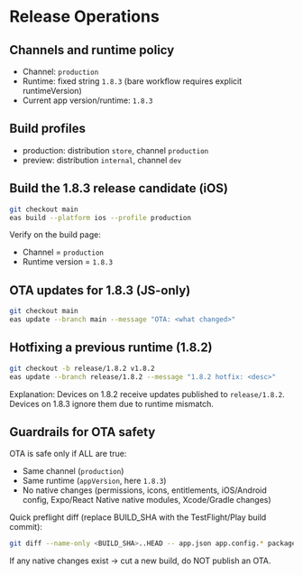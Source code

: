 # Release Operations

## Channels and runtime policy

- Channel: `production`
- Runtime: fixed string `1.8.3` (bare workflow requires explicit runtimeVersion)
- Current app version/runtime: `1.8.3`

## Build profiles

- production: distribution `store`, channel `production`
- preview: distribution `internal`, channel `dev`

## Build the 1.8.3 release candidate (iOS)

```bash
git checkout main
eas build --platform ios --profile production
```

Verify on the build page:
- Channel = `production`
- Runtime version = `1.8.3`

## OTA updates for 1.8.3 (JS-only)

```bash
git checkout main
eas update --branch main --message "OTA: <what changed>"
```

## Hotfixing a previous runtime (1.8.2)

```bash
git checkout -b release/1.8.2 v1.8.2
eas update --branch release/1.8.2 --message "1.8.2 hotfix: <desc>"
```

Explanation: Devices on 1.8.2 receive updates published to `release/1.8.2`. Devices on 1.8.3 ignore them due to runtime mismatch.

## Guardrails for OTA safety

OTA is safe only if ALL are true:
- Same channel (`production`)
- Same runtime (`appVersion`, here `1.8.3`)
- No native changes (permissions, icons, entitlements, iOS/Android config, Expo/React Native native modules, Xcode/Gradle changes)

Quick preflight diff (replace BUILD_SHA with the TestFlight/Play build commit):

```bash
git diff --name-only <BUILD_SHA>..HEAD -- app.json app.config.* package.json ios android
```

If any native changes exist → cut a new build, do NOT publish an OTA.



